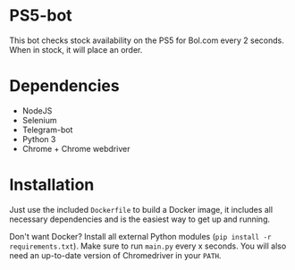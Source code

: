 # PS5-bot

This bot checks stock availability on the PS5 for Bol.com every 2 seconds. When in stock, it will place an order.

# Dependencies

* NodeJS
* Selenium
* Telegram-bot
* Python 3
* Chrome + Chrome webdriver

# Installation

Just use the included `Dockerfile` to build a Docker image, it includes all necessary dependencies and is the easiest way to get up and running.

Don't want Docker? Install all external Python modules (`pip install -r requirements.txt`). Make sure to run `main.py` every x seconds. You will also need an up-to-date version of Chromedriver in your `PATH`.
